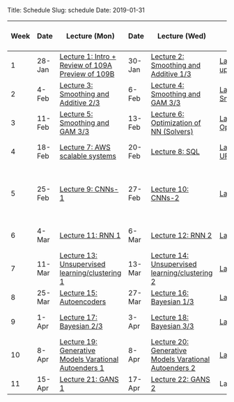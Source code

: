 Title: Schedule
Slug: schedule
Date: 2019-01-31


|﻿Week|Date|Lecture (Mon)|Date|Lecture (Wed)|Lab|a-sections|Assignment (release and due) |
|-----|-----|-----|-----|-----|-----|-----|-----|
|1|28-Jan|[Lecture 1: Intro + Review of 109A Preview of 109B ]({filename}/lectures/lecture1/index.md)|30-Jan|[Lecture 2: Smoothing and Additive 1/3]({filename}/lectures/lecture2/index.md)|[Lab 1: Setting up enviroment]({filename}/labs/lab1/index.md)|[]({filename}/pages/README.md)|[]({filename}/pages/README.md)|
|2|4-Feb|[Lecture 3: Smoothing and Additive 2/3]({filename}/lectures/lecture3/index.md)|6-Feb|[Lecture 4: Smoothing and GAM 3/3 ]({filename}/lectures/lecture4/index.md)|[Lab 2: Smoothing/GAM ]({filename}/labs/lab2/index.md)|[]({filename}/pages/README.md)|[]({filename}/pages/README.md)|
|3|11-Feb|[Lecture 5: Smoothing and GAM 3/3 ]({filename}/lectures/lecture5/index.md)|13-Feb|[Lecture 6: Optimization of NN (Solvers) ]({filename}/lectures/lecture6/index.md)|[Lab 3: Optimization]({filename}/labs/lab3/index.md)|Advanced Section 1: Optimization/EMD |[]({filename}/pages/README.md)|
|4|18-Feb|[Lecture 7: AWS scalable systems]({filename}/lectures/lecture7/index.md)|20-Feb|[Lecture 8:  SQL]({filename}/lectures/lecture8/index.md)|[Lab 4: Setting UP AWS]({filename}/labs/lab4/index.md)|Advanced Section 2: Dropout|[]({filename}/pages/README.md)|
|5|25-Feb|[Lecture 9: CNNs-1]({filename}/lectures/lecture9/index.md)|27-Feb|[Lecture 10: CNNs-2]({filename}/lectures/lecture10/index.md)|[Lab 5: CNNs]({filename}/labs/lab5/index.md)|Advanced Section 3: ConvNets: LeNet, AlexNet, VGG-15, ResNet and Inception|[]({filename}/pages/README.md)|
|6|4-Mar|[Lecture 11: RNN 1]({filename}/lectures/lecture11/index.md)|6-Mar|[Lecture 12: RNN 2]({filename}/lectures/lecture12/index.md)|[Lab 6: RNNS]({filename}/labs/lab6/index.md)|Advanced Section 4: LSTN, GRU in NLP |[]({filename}/pages/README.md)|
|7|11-Mar|[Lecture 13: Unsupervised learning/clustering 1]({filename}/lectures/lecture13/index.md)|13-Mar|[Lecture 14: Unsupervised learning/clustering 2]({filename}/lectures/lecture14/index.md)|[Lab 7: Clusterig ]({filename}/labs/lab7/index.md)|Advanced Section 5: Unsup + AE |[]({filename}/pages/README.md)|
|8|25-Mar|[Lecture 15: Autoencoders]({filename}/lectures/lecture15/index.md)|27-Mar|[Lecture 16: Bayesian 1/3]({filename}/lectures/lecture16/index.md)|[Lab 8: Bayes 1]({filename}/labs/lab8/index.md)|[]({filename}/pages/README.md)|[]({filename}/pages/README.md)|
|9|1-Apr|[Lecture 17: Bayesian 2/3]({filename}/lectures/lecture17/index.md)|3-Apr|[Lecture 18: Bayesian 3/3]({filename}/lectures/lecture18/index.md)|[Lab 9: Bayes 2]({filename}/labs/lab9/index.md)|Advanced Section 7:LDA and Bayes|[]({filename}/pages/README.md)|
|10|8-Apr|[Lecture 19: Generative Models Varational Autoenders 1]({filename}/lectures/lecture19/index.md)|8-Apr|[Lecture 20: Generative Models Varational Autoenders 2]({filename}/lectures/lecture20/index.md)|[Lab 10: VAE]({filename}/labs/lab10/index.md)|Advanced Section 8:VAE+GANS|[]({filename}/pages/README.md)|
|11|15-Apr|[Lecture 21: GANS 1]({filename}/lectures/lecture21/index.md)|17-Apr|[Lecture 22: GANS 2]({filename}/lectures/lecture22/index.md)|Lab 11: GANS|[]({filename}/pages/README.md)|[]({filename}/pages/README.md)|
